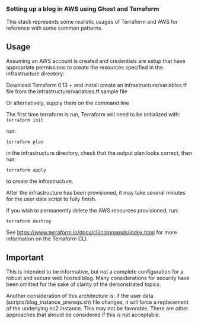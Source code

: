### Setting up a blog in AWS using Ghost and Terraform

This stack represents some realistic usages of Terraform and AWS for reference with some common patterns.

## Usage

Assuming an AWS account is created and credentials are setup that have appropriate  permissions to create the resources specified in the infrastructure directory:

Download Terraform 0.13 + and install
create an infrastructure/variables.tf file from the infrastructure/variables.tf.sample file

Or alternatively, supply them on the command line

The first time terraform is run, Terraform will need to be initialized with:
`terraform init`

run:

`terraform plan`

 in the infrastructure directory, check that the output plan looks correct, then run:

`terraform apply`

to create the infrastructure.

After the infrastructure has been provisioned, it may take several minutes for the user data script to fully finish.

If you wish to permanently delete the AWS resources provisioned, run:

`terraform destroy`

See https://www.terraform.io/docs/cli/commands/index.html for more information on the Terraform CLI.


## Important
This is intended to be informative, but not a complete configuration for a robust and secure web hosted blog.  Many considerations for security have been omitted for the sake of clarity of the demonstrated topics.

Another consideration of this architecture is: if the user data (scripts/blog_instance_prereqs.sh) file changes, it will force a replacement of the underlying ec2 instance.  This may not be favorable.  There are other approaches that should be considered if this is not acceptable.
